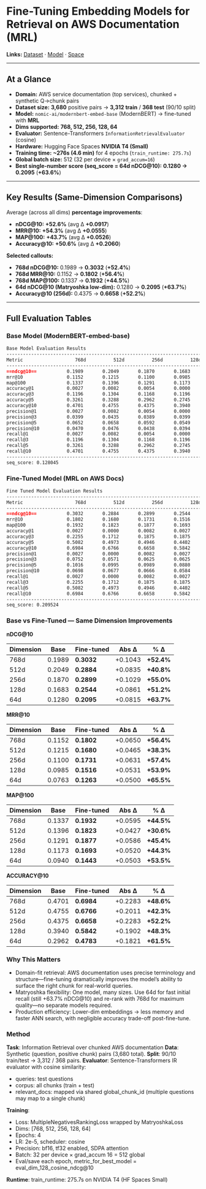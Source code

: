 # Fine-Tuning Embedding Models for Retrieval on **AWS Documentation** (MRL)

**Links:** [Dataset] · [Model] · [Space]

[Dataset]: https://huggingface.co/datasets/CadenShokat/aws-rag-qa-positives
[Model]: https://huggingface.co/CadenShokat/modernbert-embed-aws
[Space]: https://huggingface.co/spaces/CadenShokat/modernbert-finetuned-embeddings

---

## At a Glance

- **Domain:** AWS service documentation (top services), chunked + synthetic Q→chunk pairs
- **Dataset size:** **3,680** positive pairs → **3,312 train** / **368 test** (90/10 split)
- **Model:** `nomic-ai/modernbert-embed-base` (ModernBERT) → fine-tuned with **MRL**
- **Dims supported:** **768, 512, 256, 128, 64**
- **Evaluator:** Sentence-Transformers `InformationRetrievalEvaluator` (cosine)
- **Hardware:** Hugging Face Spaces **NVIDIA T4 (Small)**
- **Training time:** **~276s (4.6 min)** for 4 epochs (`train_runtime: 275.7s`)
- **Global batch size:** 512 (32 per device × `grad_accum=16`)
- **Best single-number score (seq_score = 64d nDCG@10):** **0.1280 → 0.2095** (**+63.6%**)

---

## Key Results (Same-Dimension Comparisons)

Average (across all dims) **percentage improvements**:
- **nDCG@10:** **+52.6%** (avg Δ **+0.0917**)
- **MRR@10:** **+54.3%** (avg Δ **+0.0555**)
- **MAP@100:** **+43.7%** (avg Δ **+0.0526**)
- **Accuracy@10:** **+50.6%** (avg Δ **+0.2060**)

**Selected callouts:**
- **768d nDCG@10:** 0.1989 → **0.3032** (**+52.4%**)
- **768d MRR@10:** 0.1152 → **0.1802** (**+56.4%**)
- **768d MAP@100:** 0.1337 → **0.1932** (**+44.5%**)
- **64d nDCG@10 (Matryoshka low-dim):** 0.1280 → **0.2095** (**+63.7%**)
- **Accuracy@10 (256d):** 0.4375 → **0.6658** (**+52.2%**)

---

## Full Evaluation Tables

### Base Model (ModernBERT-embed-base)

```md
Base Model Evaluation Results
-------------------------------------------------------------------------------------
Metric                   768d          512d          256d          128d           64d
-------------------------------------------------------------------------------------
==ndcg@10==           0.1989       0.2049       0.1870       0.1683       0.1280
mrr@10                0.1152       0.1215       0.1100       0.0985       0.0763
map@100               0.1337       0.1396       0.1291       0.1173       0.0940
accuracy@1            0.0027       0.0082       0.0054       0.0000       0.0054
accuracy@3            0.1196       0.1304       0.1168       0.1196       0.0951
accuracy@5            0.3261       0.3288       0.2962       0.2745       0.2011
accuracy@10           0.4701       0.4755       0.4375       0.3940       0.2962
precision@1           0.0027       0.0082       0.0054       0.0000       0.0054
precision@3           0.0399       0.0435       0.0389       0.0399       0.0317
precision@5           0.0652       0.0658       0.0592       0.0549       0.0402
precision@10          0.0470       0.0476       0.0438       0.0394       0.0296
recall@1              0.0027       0.0082       0.0054       0.0000       0.0054
recall@3              0.1196       0.1304       0.1168       0.1196       0.0951
recall@5              0.3261       0.3288       0.2962       0.2745       0.2011
recall@10             0.4701       0.4755       0.4375       0.3940       0.2962
-------------------------------------------------------------------------------------
seq_score: 0.128045
```

### Fine-Tuned Model (MRL on AWS Docs)

```md
Fine Tuned Model Evaluation Results
-------------------------------------------------------------------------------------
Metric                   768d          512d          256d          128d           64d
-------------------------------------------------------------------------------------
==ndcg@10==           0.3032       0.2884       0.2899       0.2544       0.2095
mrr@10                0.1802       0.1680       0.1731       0.1516       0.1263
map@100               0.1932       0.1823       0.1877       0.1693       0.1443
accuracy@1            0.0027       0.0000       0.0082       0.0027       0.0082
accuracy@3            0.2255       0.1712       0.1875       0.1875       0.1576
accuracy@5            0.5082       0.4973       0.4946       0.4402       0.3370
accuracy@10           0.6984       0.6766       0.6658       0.5842       0.4783
precision@1           0.0027       0.0000       0.0082       0.0027       0.0082
precision@3           0.0752       0.0571       0.0625       0.0625       0.0525
precision@5           0.1016       0.0995       0.0989       0.0880       0.0674
precision@10          0.0698       0.0677       0.0666       0.0584       0.0478
recall@1              0.0027       0.0000       0.0082       0.0027       0.0082
recall@3              0.2255       0.1712       0.1875       0.1875       0.1576
recall@5              0.5082       0.4973       0.4946       0.4402       0.3370
recall@10             0.6984       0.6766       0.6658       0.5842       0.4783
-------------------------------------------------------------------------------------
seq_score: 0.209524

```

### Base vs Fine-Tuned — Same Dimension Improvements

**nDCG@10**

| Dimension | Base   | Fine-tuned | Abs Δ   | % Δ        |
| --------- | ------ | ---------- | ------- | ---------- |
| 768d      | 0.1989 | **0.3032** | +0.1043 | **+52.4%** |
| 512d      | 0.2049 | **0.2884** | +0.0835 | **+40.8%** |
| 256d      | 0.1870 | **0.2899** | +0.1029 | **+55.0%** |
| 128d      | 0.1683 | **0.2544** | +0.0861 | **+51.2%** |
| 64d       | 0.1280 | **0.2095** | +0.0815 | **+63.7%** |

**MRR@10**

| Dimension | Base   | Fine-tuned | Abs Δ   | % Δ        |
| --------- | ------ | ---------- | ------- | ---------- |
| 768d      | 0.1152 | **0.1802** | +0.0650 | **+56.4%** |
| 512d      | 0.1215 | **0.1680** | +0.0465 | **+38.3%** |
| 256d      | 0.1100 | **0.1731** | +0.0631 | **+57.4%** |
| 128d      | 0.0985 | **0.1516** | +0.0531 | **+53.9%** |
| 64d       | 0.0763 | **0.1263** | +0.0500 | **+65.5%** |


**MAP@100**

| Dimension | Base   | Fine-tuned | Abs Δ   | % Δ        |
| --------- | ------ | ---------- | ------- | ---------- |
| 768d      | 0.1337 | **0.1932** | +0.0595 | **+44.5%** |
| 512d      | 0.1396 | **0.1823** | +0.0427 | **+30.6%** |
| 256d      | 0.1291 | **0.1877** | +0.0586 | **+45.4%** |
| 128d      | 0.1173 | **0.1693** | +0.0520 | **+44.3%** |
| 64d       | 0.0940 | **0.1443** | +0.0503 | **+53.5%** |

**ACCURACY@10**

| Dimension | Base   | Fine-tuned | Abs Δ   | % Δ        |
| --------- | ------ | ---------- | ------- | ---------- |
| 768d      | 0.4701 | **0.6984** | +0.2283 | **+48.6%** |
| 512d      | 0.4755 | **0.6766** | +0.2011 | **+42.3%** |
| 256d      | 0.4375 | **0.6658** | +0.2283 | **+52.2%** |
| 128d      | 0.3940 | **0.5842** | +0.1902 | **+48.3%** |
| 64d       | 0.2962 | **0.4783** | +0.1821 | **+61.5%** |

### Why This Matters

- Domain-fit retrieval: AWS documentation uses precise terminology and structure—fine-tuning dramatically improves the model’s ability to surface the right chunk for real-world queries.
- Matryoshka flexibility: One model, many sizes. Use 64d for fast initial recall (still +63.7% nDCG@10) and re-rank with 768d for maximum quality—no separate models required.
- Production efficiency: Lower-dim embeddings → less memory and faster ANN search, with negligible accuracy trade-off post-fine-tune.

### Method

**Task**: Information Retrieval over chunked AWS documentation
**Data**: Synthetic (question, positive chunk) pairs (3,680 total).
**Split**: 90/10 train/test → 3,312 / 368 pairs.
**Evaluator**: Sentence-Transformers IR evaluator with cosine similarity:
- queries: test questions
- corpus: all chunks (train + test)
- relevant_docs: mapped via shared global_chunk_id (multiple questions may map to a single chunk)

**Training**:
- Loss: MultipleNegativesRankingLoss wrapped by MatryoshkaLoss
- Dims: [768, 512, 256, 128, 64]
- Epochs: 4
- LR: 2e-5, scheduler: cosine
- Precision: bf16, tf32 enabled, SDPA attention
- Batch: 32 per device × grad_accum 16 = 512 global
- Eval/save each epoch, metric_for_best_model = eval_dim_128_cosine_ndcg@10

**Runtime**: train_runtime: 275.7s on NVIDIA T4 (HF Spaces Small)

